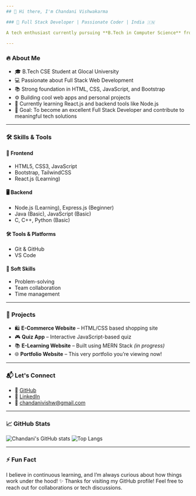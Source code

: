 ```yaml
---
## 👋 Hi there, I'm Chandani Vishwakarma

### 🚀 Full Stack Developer | Passionate Coder | India 🇮🇳

A tech enthusiast currently pursuing **B.Tech in Computer Science** from Glocal University. I enjoy crafting clean, responsive, and user-centric applications that solve real-world problems. I specialize in front-end technologies with growing backend exposure and always seek opportunities to learn and build.

---
```


### 🔥 About Me

* 🎓 B.Tech CSE Student at Glocal University
* 💻 Passionate about Full Stack Web Development
* 📚 Strong foundation in HTML, CSS, JavaScript, and Bootstrap
* ⚙️ Building cool web apps and personal projects
* 🌱 Currently learning React.js and backend tools like Node.js
* 🎯 Goal: To become an excellent Full Stack Developer and contribute to meaningful tech solutions

---

### 🛠️ Skills & Tools

#### 🧩 **Frontend**

* HTML5, CSS3, JavaScript
* Bootstrap, TailwindCSS
* React.js (Learning)

#### 🖥️ **Backend**

* Node.js (Learning), Express.js (Beginner)
* Java (Basic), JavaScript (Basic)
* C, C++, Python (Basic)

#### 🛠️ **Tools & Platforms**

* Git & GitHub
* VS Code

#### 🤝 **Soft Skills**

* Problem-solving
* Team collaboration
* Time management

---

### 💼 Projects

* 🛍️ **E-Commerce Website** – HTML/CSS based shopping site
* 🎮 **Quiz App** – Interactive JavaScript-based quiz
* 📚 **E-Learning Website** – Built using MERN Stack *(in progress)*
* 🌐 **Portfolio Website** – This very portfolio you’re viewing now!

---

### 📬 Let's Connect

* 🔗 [GitHub](https://github.com/chandanivishw)
* 🔗 [LinkedIn](https://www.linkedin.com/in/chandani-vishwakarma-650b34257)
* 📧 [chandanivishw@gmail.com](mailto:vishwakarmachandani400@gmail.com)

---

### 📈 GitHub Stats

![Chandani's GitHub stats](https://github-readme-stats.vercel.app/api?username=chandanivishw\&show_icons=true\&theme=radical)
![Top Langs](https://github-readme-stats.vercel.app/api/top-langs/?username=chandanivishw\&layout=compact\&theme=radical)

---

### ⚡ Fun Fact

 I believe in continuous learning, and I’m always curious about how things work under the hood! ✨ 
 Thanks for visiting my GitHub profile! Feel free to reach out for collaborations or tech discussions.
 


